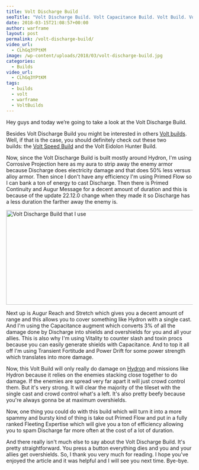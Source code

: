 ```yaml
---
title: Volt Discharge Build
seoTitle: "Volt Discharge Build. Volt Capacitance Build. Volt Build. Volt Prime Build"
date: 2018-03-15T21:08:57+00:00
author: warframe
layout: post
permalink: /volt-discharge-build/
video_url:
  - CLhGq3YPtKM
image: /wp-content/uploads/2018/03/volt-discharge-build.jpg
categories:
  - Builds
video_url:
  - CLhGq3YPtKM
tags:
  - builds
  - volt
  - warframe
  - VoltBuilds
---
```

Hey guys and today we’re going to take a look at the Volt Discharge Build.<!--more-->

Besides Volt Discharge Build you might be interested in others [Volt builds](https://warframeblog.com/warframe-builds/). Well, if that is the case, you should definitely check out these two builds: the [Volt Speed Build](https://warframeblog.com/volt-speed-build/) and the Volt Eidolon Hunter Build.

Now, since the Volt Discharge Build is built mostly around Hydron, I'm using Corrosive Projection here as my aura to strip away the enemy armor because Discharge does electricity damage and that does 50% less versus alloy armor. Then since I don't have any efficiency I'm using Primed Flow so I can bank a ton of energy to cast Discharge. Then there is Primed Continuity and Augur Message for a decent amount of duration and this is because of the update 22.12.0 change when they made it so Discharge has a less duration the farther away the enemy is.

<img src="https://warframeblog.com/wp-content/uploads/2018/03/warframe-volt-discharge-build-1024x350.png" title="Warframe Volt Discharge Build" alt="Volt Discharge Build that I use" width="750" height="256" class="alignnone size-large wp-image-1120" srcset="https://warframeblog.com/wp-content/uploads/2018/03/warframe-volt-discharge-build-1024x350.png 1024w, https://warframeblog.com/wp-content/uploads/2018/03/warframe-volt-discharge-build-300x103.png 300w, https://warframeblog.com/wp-content/uploads/2018/03/warframe-volt-discharge-build-768x263.png 768w, https://warframeblog.com/wp-content/uploads/2018/03/warframe-volt-discharge-build.png 1397w" sizes="(max-width: 750px) 100vw, 750px" />

Next up is Augur Reach and Stretch which gives you a decent amount of range and this allows you to cover something like Hydron with a single cast. And I'm using the Capacitance augment which converts 3% of all the damage done by Discharge into shields and overshields for you and all your allies. This is also why I'm using Vitality to counter slash and toxin procs because you can easily generate shields with Capacitance. And to top it all off I'm using Transient Fortitude and Power Drift for some power strength which translates into more damage.

Now, this Volt Build will only really do damage on [Hydron](https://warframeblog.com/how-to-farm-relics/) and missions like Hydron because it relies on the enemies stacking close together to do damage. If the enemies are spread very far apart it will just crowd control them. But it's very strong. It will clear the majority of the tileset with the single cast and crowd control what's a left. It's also pretty beefy because you're always gonna be at maximum overshields.

Now, one thing you could do with this build which will turn it into a more spammy and bursty kind of thing is take out Primed Flow and put in a fully ranked Fleeting Expertise which will give you a ton of efficiency allowing you to spam Discharge far more often at the cost of a lot of duration.

And there really isn't much else to say about the Volt Discharge Build. It's pretty straightforward. You press a button everything dies and you and your allies get overshields. So, I thank you very much for reading. I hope you've enjoyed the article and it was helpful and I will see you next time. Bye-bye.